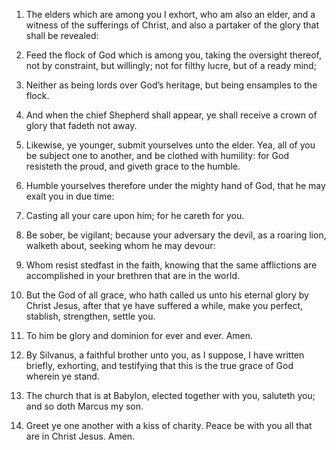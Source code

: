1. The elders which are among you I exhort, who am also an elder, and
a witness of the sufferings of Christ, and also a partaker of the
glory that shall be revealed:

2. Feed the flock of God which is among
you, taking the oversight thereof, not by constraint, but willingly;
not for filthy lucre, but of a ready mind;

3. Neither as being lords
over God’s heritage, but being ensamples to the flock.

4. And when the chief Shepherd shall appear, ye shall receive a crown
of glory that fadeth not away.

5. Likewise, ye younger, submit yourselves unto the elder. Yea, all
of you be subject one to another, and be clothed with humility: for
God resisteth the proud, and giveth grace to the humble.

6. Humble yourselves therefore under the mighty hand of God, that he
may exalt you in due time:

7. Casting all your care upon him; for he
careth for you.

8. Be sober, be vigilant; because your adversary the devil, as a
roaring lion, walketh about, seeking whom he may devour:

9. Whom
resist stedfast in the faith, knowing that the same afflictions are
accomplished in your brethren that are in the world.

10. But the God of all grace, who hath called us unto his eternal
glory by Christ Jesus, after that ye have suffered a while, make you
perfect, stablish, strengthen, settle you.

11. To him be glory and dominion for ever and ever. Amen.

12. By Silvanus, a faithful brother unto you, as I suppose, I have
written briefly, exhorting, and testifying that this is the true grace
of God wherein ye stand.

13. The church that is at Babylon, elected together with you,
saluteth you; and so doth Marcus my son.

14. Greet ye one another with a kiss of charity. Peace be with you
all that are in Christ Jesus. Amen.